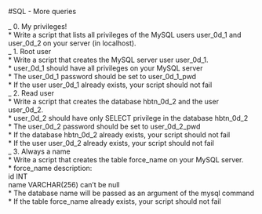 #SQL - More queries 

_  0. My privileges! <br>
    * Write a script that lists all privileges of the MySQL users user_0d_1 and user_0d_2 on your server (in localhost). <br>
_  1. Root user <br>
    * Write a script that creates the MySQL server user user_0d_1. <br>
        * user_0d_1 should have all privileges on your MySQL server <br>
        * The user_0d_1 password should be set to user_0d_1_pwd <br>
        * If the user user_0d_1 already exists, your script should not fail <br>
_  2. Read user <br>
    * Write a script that creates the database hbtn_0d_2 and the user user_0d_2.<br>
        * user_0d_2 should have only SELECT privilege in the database hbtn_0d_2<br>
        * The user_0d_2 password should be set to user_0d_2_pwd<br>
        * If the database hbtn_0d_2 already exists, your script should not fail<br>
        * If the user user_0d_2 already exists, your script should not fail<br>
_  3. Always a name <br>
    * Write a script that creates the table force_name on your MySQL server.<br>
        * force_name description:<br>
            id INT<br>
            name VARCHAR(256) can’t be null<br>
        * The database name will be passed as an argument of the mysql command<br>
        * If the table force_name already exists, your script should not fail<br>
